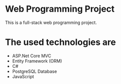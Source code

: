 # Web Programming Project
This is a full-stack web programming project.
# The used technologies are
- ASP.Net Core MVC
- Entity Framework (ORM)
- C#
- PostgreSQL Database
- JavaScript

